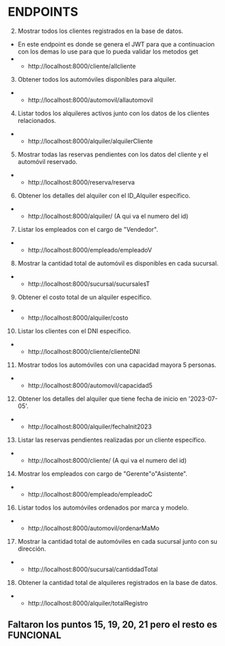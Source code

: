 # ENDPOINTS

2. Mostrar todos los clientes registrados en la base de datos.

* En este endpoint es donde se genera el JWT para que a continuacion con los demas lo use para que lo pueda validar los metodos get
* * http://localhost:8000/cliente/allcliente

3. Obtener todos los automóviles disponibles para alquiler.

* * http://localhost:8000/automovil/allautomovil

4. Listar todos los alquileres activos junto con los datos de los clientes relacionados.

* * http://localhost:8000/alquiler/alquilerCliente

5. Mostrar todas las reservas pendientes con los datos del cliente y el automóvil reservado.

* * http://localhost:8000/reserva/reserva

6. Obtener los detalles del alquiler con el ID_Alquiler específico.

* * http://localhost:8000/alquiler/ (A qui va el numero del id)

7. Listar los empleados con el cargo de "Vendedor".

* * http://localhost:8000/empleado/empleadoV

8. Mostrar la cantidad total de automóvil es disponibles en cada sucursal.

* * http://localhost:8000/sucursal/sucursalesT

9. Obtener el costo total de un alquiler específico.

* * http://localhost:8000/alquiler/costo

10. Listar los clientes con el DNI específico.

* * http://localhost:8000/cliente/clienteDNI

11. Mostrar todos los automóviles con una capacidad mayora 5 personas.

* * http://localhost:8000/automovil/capacidad5

12. Obtener los detalles del alquiler que tiene fecha de inicio en '2023-07-05'.

* * http://localhost:8000/alquiler/fechaInit2023

13. Listar las reservas pendientes realizadas por un cliente específico.

* * http://localhost:8000/cliente/ (A qui va el numero del id)

14. Mostrar los empleados con cargo de "Gerente"o"Asistente".

* * http://localhost:8000/empleado/empleadoC

16. Listar todos los automóviles ordenados por marca y modelo.

* * http://localhost:8000/automovil/ordenarMaMo

17. Mostrar la cantidad total de automóviles en cada sucursal junto con su dirección.

* * http://localhost:8000/sucursal/cantiddadTotal

18. Obtener la cantidad total de alquileres registrados en la base de datos.

* * http://localhost:8000/alquiler/totalRegistro


## Faltaron los puntos 15, 19, 20, 21 pero el resto es FUNCIONAL 